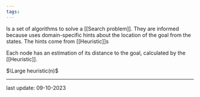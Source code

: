 ```yaml
---
tags:
---
```

Is a set of algorithms to solve a [[Search problem]]. They are informed because uses domain-specific hints about the location of the goal from the states. The hints come from [[Heuristic]]s

Each node has an estimation of its distance to the goal, calculated by the [[Heuristic]].

$\Large heuristic(n)$

---
last update: 09-10-2023
